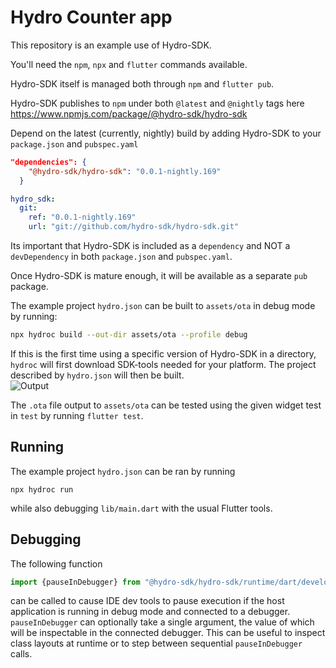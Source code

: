 # Hydro Counter app

This repository is an example use of Hydro-SDK.

You'll need the `npm`, `npx` and `flutter` commands available.

Hydro-SDK itself is managed both through `npm` and `flutter pub`.

Hydro-SDK publishes to `npm` under both `@latest` and `@nightly` tags here https://www.npmjs.com/package/@hydro-sdk/hydro-sdk

Depend on the latest (currently, nightly) build by adding Hydro-SDK to your `package.json` and `pubspec.yaml`
```json
"dependencies": {
    "@hydro-sdk/hydro-sdk": "0.0.1-nightly.169"
  }
  ```
  ```yaml
hydro_sdk: 
    git: 
      ref: "0.0.1-nightly.169"
      url: "git://github.com/hydro-sdk/hydro-sdk.git"
  ```

Its important that Hydro-SDK is included as a `dependency` and NOT a `devDependency` in both `package.json` and `pubspec.yaml`.

Once Hydro-SDK is mature enough, it will be available as a separate `pub` package.

The example project `hydro.json` can be built to `assets/ota` in debug mode by running:
```bash
npx hydroc build --out-dir assets/ota --profile debug
```

If this is the first time using a specific version of Hydro-SDK in a directory, `hydroc` will first download SDK-tools needed for your platform. The project described by `hydro.json` will then be built.  
![Output](https://github.com/hydro-sdk/hydro_demo/blob/master/media/console-output.png)

The `.ota` file output to `assets/ota` can be tested using the given widget test in `test` by running `flutter test`.

## Running
The example project `hydro.json` can be ran by running 
```
npx hydroc run
```
while also debugging `lib/main.dart` with the usual Flutter tools.

## Debugging
The following function
```typescript
import {pauseInDebugger} from "@hydro-sdk/hydro-sdk/runtime/dart/developer/debugger";
```
can be called to cause IDE dev tools to pause execution if the host application is running in debug mode and connected to a debugger. `pauseInDebugger` can optionally take a single argument, the value of which will be inspectable in the connected debugger. This can be useful to inspect class layouts at runtime or to step between sequential `pauseInDebugger` calls.